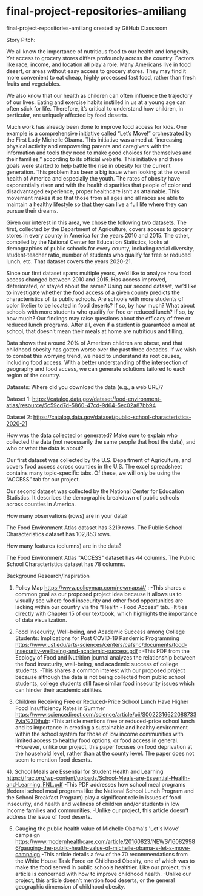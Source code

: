 # final-project-repositories-amiliang
final-project-repositories-amiliang created by GitHub Classroom

Story Pitch:

We all know the importance of nutritious food to our health and longevity. Yet access to grocery stores differs profoundly across the country. Factors like race, income, and location all play a role. Many Americans live in food desert, or areas without easy access to grocery stores. They may find it more convenient to eat cheap, highly processed fast food, rather than fresh fruits and vegetables.
  
We also know that our health as children can often influence the trajectory of our lives. Eating and exercise habits instilled in us at a young age can often stick for life. Therefore, it’s critical to understand how children, in particular, are uniquely affected by food deserts.

Much work has already been done to improve food access for kids. One example is a comprehensive initiative called “Let’s Move!” orchestrated by the First Lady Michelle Obama. This initiative was aimed at “increasing physical activity and empowering parents and caregivers with the information and tools they need to make good choices for themselves and their families,” according to its official website. This initiative and these goals were started to help battle the rise in obesity for the current generation. This problem has been a big issue when looking at the overall health of America and especially the youth. The rates of obesity have exponentially risen and with the health disparities that people of color and disadvantaged experience, proper healthcare isn’t as attainable. This movement makes it so that those from all ages and all races are able to maintain a healthy lifestyle so that they can live a full life where they can pursue their dreams.
	
Given our interest in this area, we chose the following two datasets. The first, collected by the Department of Agriculture, covers access to grocery stores in every county in America for the years 2010 and 2015. The other, compiled by the National Center for Education Statistics, looks at demographics of public schools for every county, including racial diversity, student-teacher ratio, number of students who qualify for free or reduced lunch, etc. That dataset covers the years 2020-21. 
	
Since our first dataset spans multiple years, we’d like to analyze how food access changed between 2010 and 2015. Has access improved, deteriorated, or stayed about the same? Using our second dataset, we’d like to investigate whether the food access of a given county predicts the characteristics of its public schools. Are schools with more students of color likelier to be located in food deserts? If so, by how much? What about schools with more students who qualify for free or reduced lunch? If so, by how much? Our findings may raise questions about the efficacy of free or reduced lunch programs. After all, even if a student is guaranteed a meal at school, that doesn’t mean their meals at home are nutritious and filling.
  
Data shows that around 20% of American children are obese, and that childhood obesity has gotten worse over the past three decades. If we wish to combat this worrying trend, we need to understand its root causes, including food access. With a better understanding of the intersection of geography and food access, we can generate solutions tailored to each region of the country.

Datasets:
Where did you download the data (e.g., a web URL)?

Dataset 1: 
https://catalog.data.gov/dataset/food-environment-atlas/resource/5c59cd7d-5860-47cd-9d64-5ec02a87bb94

Dataset 2: 
https://catalog.data.gov/dataset/public-school-characteristics-2020-21

How was the data collected or generated? Make sure to explain who collected the data (not necessarily the same people that host the data), and who or what the data is about?

Our first dataset was collected by the U.S. Department of Agriculture, and covers food access across counties in the U.S. The excel spreadsheet contains many topic-specific tabs. Of these, we will only be using the “ACCESS” tab for our project.

Our second dataset was collected by the National Center for Education Statistics. It describes the demographic breakdown of public schools across counties in America.

How many observations (rows) are in your data?

The Food Environment Atlas dataset has 3219 rows. The Public School Characteristics dataset has 102,853 rows. 

How many features (columns) are in the data?

The Food Environment Atlas "ACCESS" dataset has 44 columns. The Public School 
Characteristics dataset has 78 columns. 

Background Research/Inspiration
1) Policy Map https://www.policymap.com/newmaps#/ : 
-This shares a common goal as our proposed project idea because it allows us to visually see where food insecurity and other food opportunities are lacking within our country via the “Health - Food Access” tab. 
-It ties directly with Chapter 15 of our textbook, which highlights the importance of data visualization.

2) Food Insecurity, Well-being, and Academic Success among College Students: Implications for Post COVID-19 Pandemic Programming https://www.usf.edu/arts-sciences/centers/cafshc/documents/food-insecurity-wellbeing-and-academic-success.pdf : 
-This PDF from the Ecology of Food and Nutrition journal analyzes the relationship between the food insecurity, well-being, and academic success of college students. 
-This shares a common interest with our proposed project because although the data is not being collected from public school students, college students still face similar food insecurity issues which can hinder their academic abilities.

3) Children Receiving Free or Reduced-Price School Lunch Have Higher Food Insufficiency Rates in Summer
https://www.sciencedirect.com/science/article/pii/S0022316622088733?via%3Dihub: 
-This article mentions free or reduced-price school lunch and its importance in creating a sustainable and healthy environment within the school system for those of low income communities with limited access to healthy food options, or food access in general.   
-However, unlike our project, this paper focuses on food deprivation at the household level, rather than at the county level. The paper does not seem to mention food deserts.

4). School Meals are Essential for Student Health and Learning https://frac.org/wp-content/uploads/School-Meals-are-Essential-Health-and-Learning_FNL.pdf 
-This PDF addresses how school meal programs (federal school meal programs like the National School Lunch Program and the School Breakfast Program) play a significant role in issues of food insecurity, and health and wellness of children and/or students in low income families and communities. 
-Unlike our project, this article doesn’t address the issue of food deserts. 

5) Gauging the public health value of Michelle Obama's 'Let's Move' campaign
https://www.modernhealthcare.com/article/20160823/NEWS/160829986/gauging-the-public-health-value-of-michelle-obama-s-let-s-move-campaign
-This article details a few of the 70 recommendations from the White House Task Force on Childhood Obesity, one of which was to make the food served in public schools healthier. Like our project, this article is concerned with how to improve childhood health.
-Unlike our project, this article doesn’t mention food deserts, or the general geographic dimension of childhood obesity. 

